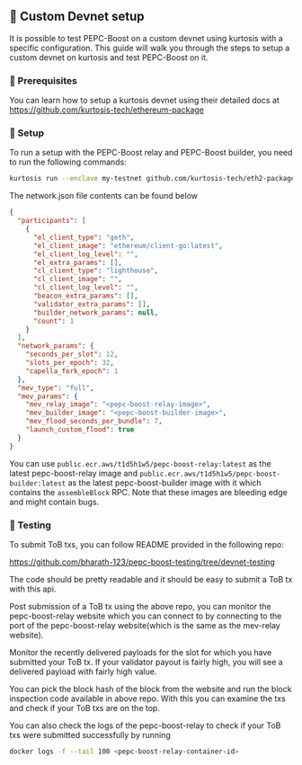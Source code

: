 ## 📝 Custom Devnet setup

It is possible to test PEPC-Boost on a custom devnet using kurtosis with a specific configuration. This guide will walk you through the steps to setup a custom devnet on kurtosis and test PEPC-Boost on it.

### 📝 Prerequisites

You can learn how to setup a kurtosis devnet using their detailed docs at https://github.com/kurtosis-tech/ethereum-package

### 📝 Setup

To run a setup with the PEPC-Boost relay and PEPC-Boost builder, you need to run the following commands:

```bash
kurtosis run --enclave my-testnet github.com/kurtosis-tech/eth2-package  "$(cat ./network.json)";
```

The network.json file contents can be found below

```json
{
  "participants": [
    {
      "el_client_type": "geth",
      "el_client_image": "ethereum/client-go:latest",
      "el_client_log_level": "",
      "el_extra_params": [],
      "cl_client_type": "lighthouse",
      "cl_client_image": "",
      "cl_client_log_level": "",
      "beacon_extra_params": [],
      "validator_extra_params": [],
      "builder_network_params": null,
      "count": 1
    }
  ],
  "network_params": {
    "seconds_per_slot": 12,
    "slots_per_epoch": 32,
    "capella_fork_epoch": 1
  },
  "mev_type": "full",
  "mev_params": {
    "mev_relay_image": "<pepc-boost-relay-image>",
    "mev_builder_image": "<pepc-boost-builder-image>",
    "mev_flood_seconds_per_bundle": 7,
    "launch_custom_flood": true
  }
}
```

You can use `public.ecr.aws/t1d5h1w5/pepc-boost-relay:latest` as the latest pepc-boost-relay image and `public.ecr.aws/t1d5h1w5/pepc-boost-builder:latest` as the latest pepc-boost-builder image with it which contains the `assembleBlock` RPC.
Note that these images are bleeding edge and might contain bugs.

### 📝 Testing

To submit ToB txs, you can follow README provided in the following repo:

https://github.com/bharath-123/pepc-boost-testing/tree/devnet-testing

The code should be pretty readable and it should be easy to submit a ToB tx with this api.

Post submission of a ToB tx using the above repo, you can monitor the pepc-boost-relay website which you can connect to by connecting to the port of the pepc-boost-relay website(which is the same as the mev-relay website).

Monitor the recently delivered payloads for the slot for which you have submitted your ToB tx. If your validator payout is fairly high, you will see a delivered payload with fairly high value.

You can pick the block hash of the block from the website and run the block inspection code available in above repo. With this you can examine the txs and check if your ToB txs are on the top.

You can also check the logs of the pepc-boost-relay to check if your ToB txs were submitted successfully by running

```bash
docker logs -f --tail 100 <pepc-boost-relay-container-id>
```

